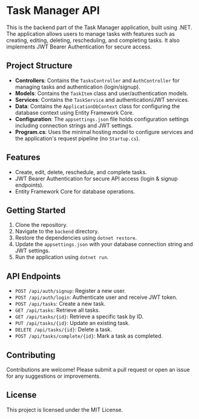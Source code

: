 # Task Manager API

This is the backend part of the Task Manager application, built using .NET. The application allows users to manage tasks with features such as creating, editing, deleting, rescheduling, and completing tasks. It also implements JWT Bearer Authentication for secure access.

## Project Structure

- **Controllers**: Contains the `TasksController` and `AuthController` for managing tasks and authentication (login/signup).
- **Models**: Contains the `TaskItem` class and user/authentication models.
- **Services**: Contains the `TaskService` and authentication/JWT services.
- **Data**: Contains the `ApplicationDbContext` class for configuring the database context using Entity Framework Core.
- **Configuration**: The `appsettings.json` file holds configuration settings including connection strings and JWT settings.
- **Program.cs**: Uses the minimal hosting model to configure services and the application's request pipeline (no `Startup.cs`).

## Features

- Create, edit, delete, reschedule, and complete tasks.
- JWT Bearer Authentication for secure API access (login & signup endpoints).
- Entity Framework Core for database operations.

## Getting Started

1. Clone the repository.
2. Navigate to the `backend` directory.
3. Restore the dependencies using `dotnet restore`.
4. Update the `appsettings.json` with your database connection string and JWT settings.
5. Run the application using `dotnet run`.

## API Endpoints

- `POST /api/auth/signup`: Register a new user.
- `POST /api/auth/login`: Authenticate user and receive JWT token.
- `POST /api/tasks`: Create a new task.
- `GET /api/tasks`: Retrieve all tasks.
- `GET /api/tasks/{id}`: Retrieve a specific task by ID.
- `PUT /api/tasks/{id}`: Update an existing task.
- `DELETE /api/tasks/{id}`: Delete a task.
- `POST /api/tasks/complete/{id}`: Mark a task as completed.

## Contributing

Contributions are welcome! Please submit a pull request or open an issue for any suggestions or improvements.

## License

This project is licensed under the MIT License.